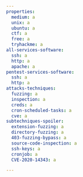 ```yaml
---
properties:
  medium: a
  unix: a
  ubuntu: a
  ctf: a
  free: a
  tryhackme: a
all-services-software:
  ssh: a
  http: a
  apache: a
pentest-services-software:
  ssh: a
  http: a
attacks-techniques:
  fuzzing: a
  inspection: a
  creds: a
  cron-scheduled-tasks: a
  cve: a
subtechniques-spoiler:
  extension-fuzzing: a
  directory-fuzzing: a
  403-fuzzing-bypass: a
  source-code-inspection: a
  ssh-keys: a
  cronjob: a
  CVE-2020-14343: a

---
```

